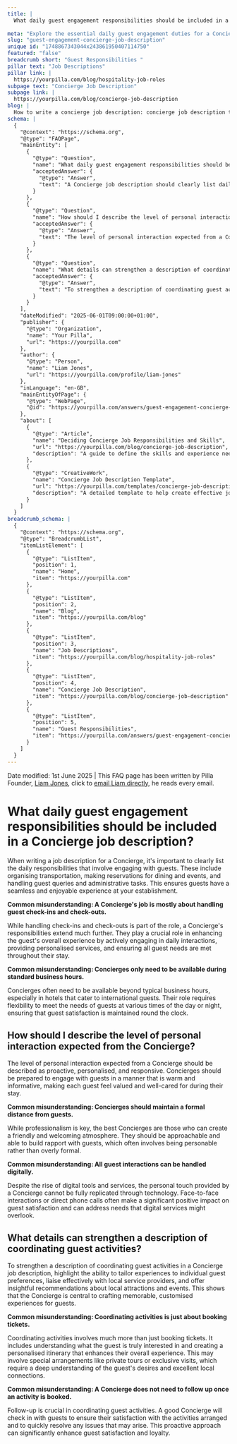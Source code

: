 ```yaml
---
title: |
  What daily guest engagement responsibilities should be included in a Concierge job description?
  
meta: "Explore the essential daily guest engagement duties for a Concierge, including organising transportation, making reservations, and handling queries to enhance guest experiences."
slug: "guest-engagement-concierge-job-description"
unique id: "1748867343044x243861950407114750"
featured: "false"
breadcrumb short: "Guest Responsibilities "
pillar text: "Job Descriptions"
pillar link: |
  https://yourpilla.com/blog/hospitality-job-roles
subpage text: "Concierge Job Description"
subpage link: |
  https://yourpilla.com/blog/concierge-job-description
blog: |
  How to write a concierge job description: concierge job description template included.
schema: |
  {
    "@context": "https://schema.org",
    "@type": "FAQPage",
    "mainEntity": [
      {
        "@type": "Question",
        "name": "What daily guest engagement responsibilities should be included in a Concierge job description?",
        "acceptedAnswer": {
          "@type": "Answer",
          "text": "A Concierge job description should clearly list daily responsibilities that engage with guests. These responsibilities include organising transportation, making reservations for dining and events, and handling guest queries and administrative tasks, all aimed at enhancing the guest's overall experience."
        }
      },
      {
        "@type": "Question",
        "name": "How should I describe the level of personal interaction expected from the Concierge?",
        "acceptedAnswer": {
          "@type": "Answer",
          "text": "The level of personal interaction expected from a Concierge should be proactive, personalised, and responsive. Concierges should engage with guests warmly and informatively, making each guest feel valued and well-cared for during their stay. This engagement is crucial for creating a friendly and welcoming atmosphere."
        }
      },
      {
        "@type": "Question",
        "name": "What details can strengthen a description of coordinating guest activities?",
        "acceptedAnswer": {
          "@type": "Answer",
          "text": "To strengthen a description of coordinating guest activities, emphasise the ability to tailor experiences to individual guest preferences, liaise effectively with local service providers, and provide insightful recommendations about local attractions and events. This approach shows the Concierge's central role in crafting memorable, customised guest experiences."
        }
      }
    ],
    "dateModified": "2025-06-01T09:00:00+01:00",
    "publisher": {
      "@type": "Organization",
      "name": "Your Pilla",
      "url": "https://yourpilla.com"
    },
    "author": {
      "@type": "Person",
      "name": "Liam Jones",
      "url": "https://yourpilla.com/profile/liam-jones"
    },
    "inLanguage": "en-GB",
    "mainEntityOfPage": {
      "@type": "WebPage",
      "@id": "https://yourpilla.com/answers/guest-engagement-concierge-job-description"
    },
    "about": [
      {
        "@type": "Article",
        "name": "Deciding Concierge Job Responsibilities and Skills",
        "url": "https://yourpilla.com/blog/concierge-job-description",
        "description": "A guide to define the skills and experience needed from a Concierge to enhance guest engagement and satisfaction."
      },
      {
        "@type": "CreativeWork",
        "name": "Concierge Job Description Template",
        "url": "https://yourpilla.com/templates/concierge-job-description",
        "description": "A detailed template to help create effective job descriptions for Concierge positions, focusing on guest interaction and activity coordination."
      }
    ]
  }
breadcrumb_schema: |
  {
    "@context": "https://schema.org",
    "@type": "BreadcrumbList",
    "itemListElement": [
      {
        "@type": "ListItem",
        "position": 1,
        "name": "Home",
        "item": "https://yourpilla.com"
      },
      {
        "@type": "ListItem",
        "position": 2,
        "name": "Blog",
        "item": "https://yourpilla.com/blog"
      },
      {
        "@type": "ListItem",
        "position": 3,
        "name": "Job Descriptions",
        "item": "https://yourpilla.com/blog/hospitality-job-roles"
      },
      {
        "@type": "ListItem",
        "position": 4,
        "name": "Concierge Job Description",
        "item": "https://yourpilla.com/blog/concierge-job-description"
      },
      {
        "@type": "ListItem",
        "position": 5,
        "name": "Guest Responsibilities",
        "item": "https://yourpilla.com/answers/guest-engagement-concierge-job-description"
      }
    ]
  }
---
```


Date modified: 1st June 2025 | This FAQ page has been written by Pilla Founder, [Liam Jones](https://yourpilla.com/profile/liam-jones), click to [email Liam directly](https://mailto:liam@yourpilla.com), he reads every email.

# What daily guest engagement responsibilities should be included in a Concierge job description?

When writing a job description for a Concierge, it's important to clearly list the daily responsibilities that involve engaging with guests. These include organising transportation, making reservations for dining and events, and handling guest queries and administrative tasks. This ensures guests have a seamless and enjoyable experience at your establishment.

**Common misunderstanding: A Concierge's job is mostly about handling guest check-ins and check-outs.**

While handling check-ins and check-outs is part of the role, a Concierge's responsibilities extend much further. They play a crucial role in enhancing the guest's overall experience by actively engaging in daily interactions, providing personalised services, and ensuring all guest needs are met throughout their stay.

**Common misunderstanding: Concierges only need to be available during standard business hours.**

Concierges often need to be available beyond typical business hours, especially in hotels that cater to international guests. Their role requires flexibility to meet the needs of guests at various times of the day or night, ensuring that guest satisfaction is maintained round the clock.

## How should I describe the level of personal interaction expected from the Concierge?

The level of personal interaction expected from a Concierge should be described as proactive, personalised, and responsive. Concierges should be prepared to engage with guests in a manner that is warm and informative, making each guest feel valued and well-cared for during their stay.

**Common misunderstanding: Concierges should maintain a formal distance from guests.**

While professionalism is key, the best Concierges are those who can create a friendly and welcoming atmosphere. They should be approachable and able to build rapport with guests, which often involves being personable rather than overly formal.

**Common misunderstanding: All guest interactions can be handled digitally.**

Despite the rise of digital tools and services, the personal touch provided by a Concierge cannot be fully replicated through technology. Face-to-face interactions or direct phone calls often make a significant positive impact on guest satisfaction and can address needs that digital services might overlook.

## What details can strengthen a description of coordinating guest activities?

To strengthen a description of coordinating guest activities in a Concierge job description, highlight the ability to tailor experiences to individual guest preferences, liaise effectively with local service providers, and offer insightful recommendations about local attractions and events. This shows that the Concierge is central to crafting memorable, customised experiences for guests.

**Common misunderstanding: Coordinating activities is just about booking tickets.**

Coordinating activities involves much more than just booking tickets. It includes understanding what the guest is truly interested in and creating a personalised itinerary that enhances their overall experience. This may involve special arrangements like private tours or exclusive visits, which require a deep understanding of the guest's desires and excellent local connections.

**Common misunderstanding: A Concierge does not need to follow up once an activity is booked.**

Follow-up is crucial in coordinating guest activities. A good Concierge will check in with guests to ensure their satisfaction with the activities arranged and to quickly resolve any issues that may arise. This proactive approach can significantly enhance guest satisfaction and loyalty.